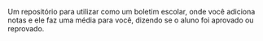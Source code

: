 Um repositório para utilizar como um boletim escolar, onde você adiciona notas e ele faz uma média para você, dizendo se o aluno foi aprovado ou reprovado.
